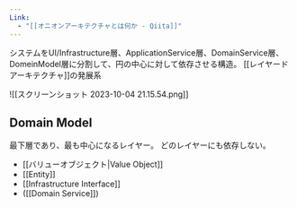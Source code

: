 ```yaml
---
Link:
  - "[[オニオンアーキテクチャとは何か - Qiita]]"
---
```

システムをUI/Infrastructure層、ApplicationService層、DomainService層、DomeinModel層に分割して、円の中心に対して依存させる構造。
[[レイヤードアーキテクチャ]]の発展系

![[スクリーンショット 2023-10-04 21.15.54.png]]
## Domain Model
最下層であり、最も中心になるレイヤー。
どのレイヤーにも依存しない。
- [[バリューオブジェクト|Value Object]]
- [[Entity]]
- [[Infrastructure Interface]]
- ([[Domain Service]])

